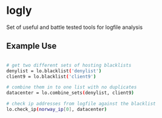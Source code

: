 # logly
Set of useful and battle tested tools for logfile analysis

## Example Use

```bash

# get two different sets of hosting blacklists
denylist = lo.blacklist('denylist')
client9 = lo.blacklist('client9')

# combine them in to one list with no duplicates
datacenter = lo.combine_sets(denylist, client9)

# check ip addresses from logfile against the blacklist
lo.check_ip(norway_ip[0], datacenter)

```
